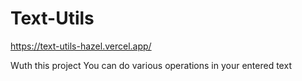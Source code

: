 ﻿# Text-Utils
 
 https://text-utils-hazel.vercel.app/
 
 Wuth this project You can do various operations in your entered text 
